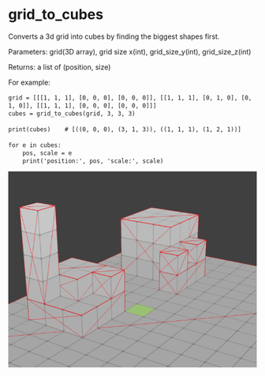 # grid_to_cubes

Converts a 3d grid into cubes by finding the biggest shapes first.

Parameters: grid(3D array), grid size x(int), grid_size_y(int), grid_size_z(int)

Returns: a list of (position, size)

For example:

    grid = [[[1, 1, 1], [0, 0, 0], [0, 0, 0]], [[1, 1, 1], [0, 1, 0], [0, 1, 0]], [[1, 1, 1], [0, 0, 0], [0, 0, 0]]]
    cubes = grid_to_cubes(grid, 3, 3, 3)

    print(cubes)    # [((0, 0, 0), (3, 1, 3)), ((1, 1, 1), (1, 2, 1))]

    for e in cubes:
        pos, scale = e
        print('position:', pos, 'scale:', scale)




![Screenshot](/screenshot.jpg)
